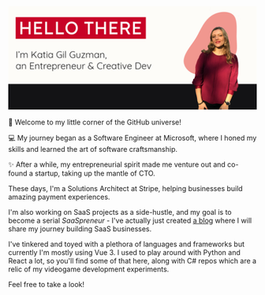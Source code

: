 ![banner](banner_github.jpg)

👋 Welcome to my little corner of the GitHub universe!

💻 My journey began as a Software Engineer at Microsoft, where I honed my skills and learned the art of software craftsmanship.

✨ After a while, my entrepreneurial spirit made me venture out and co-found a startup, taking up the mantle of CTO.

These days, I'm a Solutions Architect at Stripe, helping businesses build amazing payment experiences.

I'm also working on SaaS projects as a side-hustle, and my goal is to become a serial *SaaSpreneur* - I've actually just created [a blog](https://saaspreneur.club) where I will share my journey building SaaS businesses.

I've tinkered and toyed with a plethora of languages and frameworks but currently I'm mostly using Vue 3. I used to play around with Python and React a lot, so you'll find some of that here, along with C# repos which are a relic of my videogame development experiments. 

Feel free to take a look!
